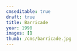```yaml
---
cmseditable: true
draft: true
title: Barricade
year: 1998
images: []
thumb: /cms/barricade.jpg
---
```

